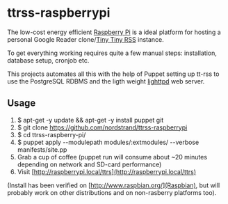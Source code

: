 ttrss-raspberrypi
=================

The low-cost energy efficient [Raspberry Pi](http://www.raspberrypi.org/) is a ideal platform for hosting a personal Google Reader clone/[Tiny Tiny RSS](http://tt-rss.org/) instance.

To get everything working requires quite a few manual steps: installation, database setup, cronjob etc.

This projects automates all this with the help of Puppet setting up tt-rss to use the PostgreSQL RDBMS and the ligth weight [lighttpd](http://www.lighttpd.net/) web server.

## Usage
1. $ apt-get -y update && apt-get -y install puppet git
2. $ git clone https://github.com/nordstrand/ttrss-raspberrypi
3. $ cd ttrss-raspberry-pi/
4. $ puppet apply --modulepath modules/:extmodules/ --verbose  manifests/site.pp
5. Grab a cup of coffee (puppet run will consume about ~20 minutes depending on network and SD-card performance)
6. Visit [http://raspberrypi.local/ttrs](http://raspberrypi.local/ttrs)

(Install has been verified on [http://www.raspbian.org/](Raspbian), but will probably work on other distributions and on non-rasberry platforms too).
